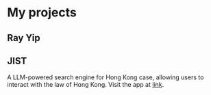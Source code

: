 # My projects
## Ray Yip

## JIST 

A LLM-powered search engine for Hong Kong case, allowing users to interact with the law of Hong Kong. Visit the app at [link](https://chat.jist.space/landing).
